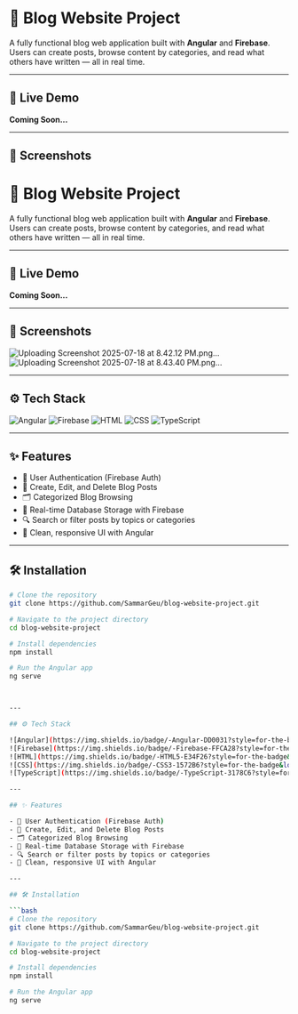 # 📝 Blog Website Project

A fully functional blog web application built with **Angular** and **Firebase**. Users can create posts, browse content by categories, and read what others have written — all in real time.

---

## 🚀 Live Demo
**Coming Soon...**

---

## 📸 Screenshots
# 📝 Blog Website Project

A fully functional blog web application built with **Angular** and **Firebase**. Users can create posts, browse content by categories, and read what others have written — all in real time.

---

## 🚀 Live Demo
**Coming Soon...**

---

## 📸 Screenshots

![Uploading Screenshot 2025-07-18 at 8.42.12 PM.png…]()
![Uploading Screenshot 2025-07-18 at 8.43.40 PM.png…]()


---

## ⚙️ Tech Stack

![Angular](https://img.shields.io/badge/-Angular-DD0031?style=for-the-badge&logo=angular&logoColor=white)
![Firebase](https://img.shields.io/badge/-Firebase-FFCA28?style=for-the-badge&logo=firebase&logoColor=black)
![HTML](https://img.shields.io/badge/-HTML5-E34F26?style=for-the-badge&logo=html5&logoColor=white)
![CSS](https://img.shields.io/badge/-CSS3-1572B6?style=for-the-badge&logo=css3&logoColor=white)
![TypeScript](https://img.shields.io/badge/-TypeScript-3178C6?style=for-the-badge&logo=typescript&logoColor=white)

---

## ✨ Features

- 🔐 User Authentication (Firebase Auth)
- 📝 Create, Edit, and Delete Blog Posts
- 🗂 Categorized Blog Browsing
- 💾 Real-time Database Storage with Firebase
- 🔍 Search or filter posts by topics or categories
- 🎨 Clean, responsive UI with Angular

---

## 🛠 Installation

```bash
# Clone the repository
git clone https://github.com/SammarGeu/blog-website-project.git

# Navigate to the project directory
cd blog-website-project

# Install dependencies
npm install

# Run the Angular app
ng serve



---

## ⚙️ Tech Stack

![Angular](https://img.shields.io/badge/-Angular-DD0031?style=for-the-badge&logo=angular&logoColor=white)
![Firebase](https://img.shields.io/badge/-Firebase-FFCA28?style=for-the-badge&logo=firebase&logoColor=black)
![HTML](https://img.shields.io/badge/-HTML5-E34F26?style=for-the-badge&logo=html5&logoColor=white)
![CSS](https://img.shields.io/badge/-CSS3-1572B6?style=for-the-badge&logo=css3&logoColor=white)
![TypeScript](https://img.shields.io/badge/-TypeScript-3178C6?style=for-the-badge&logo=typescript&logoColor=white)

---

## ✨ Features

- 🔐 User Authentication (Firebase Auth)
- 📝 Create, Edit, and Delete Blog Posts
- 🗂 Categorized Blog Browsing
- 💾 Real-time Database Storage with Firebase
- 🔍 Search or filter posts by topics or categories
- 🎨 Clean, responsive UI with Angular

---

## 🛠 Installation

```bash
# Clone the repository
git clone https://github.com/SammarGeu/blog-website-project.git

# Navigate to the project directory
cd blog-website-project

# Install dependencies
npm install

# Run the Angular app
ng serve
